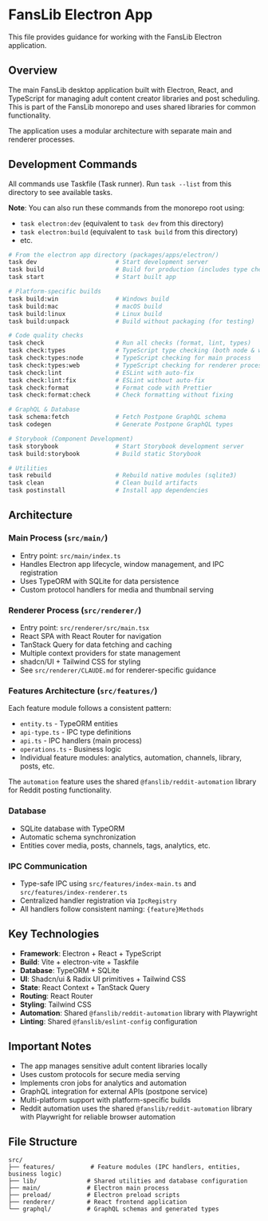 # FansLib Electron App

This file provides guidance for working with the FansLib Electron application.

## Overview

The main FansLib desktop application built with Electron, React, and TypeScript for managing adult content creator libraries and post scheduling. This is part of the FansLib monorepo and uses shared libraries for common functionality.

The application uses a modular architecture with separate main and renderer processes.

## Development Commands

All commands use Taskfile (Task runner). Run `task --list` from this directory to see available tasks.

**Note**: You can also run these commands from the monorepo root using:

- `task electron:dev` (equivalent to `task dev` from this directory)
- `task electron:build` (equivalent to `task build` from this directory)
- etc.

```bash
# From the electron app directory (packages/apps/electron/)
task dev                      # Start development server
task build                    # Build for production (includes type checking)
task start                    # Start built app

# Platform-specific builds
task build:win                # Windows build
task build:mac                # macOS build
task build:linux              # Linux build
task build:unpack             # Build without packaging (for testing)

# Code quality checks
task check                    # Run all checks (format, lint, types)
task check:types              # TypeScript type checking (both node & web)
task check:types:node         # TypeScript checking for main process
task check:types:web          # TypeScript checking for renderer process
task check:lint               # ESLint with auto-fix
task check:lint:fix           # ESLint without auto-fix
task check:format             # Format code with Prettier
task check:format:check       # Check formatting without fixing

# GraphQL & Database
task schema:fetch             # Fetch Postpone GraphQL schema
task codegen                  # Generate Postpone GraphQL types

# Storybook (Component Development)
task storybook                # Start Storybook development server
task build:storybook          # Build static Storybook

# Utilities
task rebuild                  # Rebuild native modules (sqlite3)
task clean                    # Clean build artifacts
task postinstall              # Install app dependencies
```

## Architecture

### Main Process (`src/main/`)

- Entry point: `src/main/index.ts`
- Handles Electron app lifecycle, window management, and IPC registration
- Uses TypeORM with SQLite for data persistence
- Custom protocol handlers for media and thumbnail serving

### Renderer Process (`src/renderer/`)

- Entry point: `src/renderer/src/main.tsx`
- React SPA with React Router for navigation
- TanStack Query for data fetching and caching
- Multiple context providers for state management
- shadcn/UI + Tailwind CSS for styling
- See `src/renderer/CLAUDE.md` for renderer-specific guidance

### Features Architecture (`src/features/`)

Each feature module follows a consistent pattern:

- `entity.ts` - TypeORM entities
- `api-type.ts` - IPC type definitions
- `api.ts` - IPC handlers (main process)
- `operations.ts` - Business logic
- Individual feature modules: analytics, automation, channels, library, posts, etc.

The `automation` feature uses the shared `@fanslib/reddit-automation` library for Reddit posting functionality.

### Database

- SQLite database with TypeORM
- Automatic schema synchronization
- Entities cover media, posts, channels, tags, analytics, etc.

### IPC Communication

- Type-safe IPC using `src/features/index-main.ts` and `src/features/index-renderer.ts`
- Centralized handler registration via `IpcRegistry`
- All handlers follow consistent naming: `{feature}Methods`

## Key Technologies

- **Framework**: Electron + React + TypeScript
- **Build**: Vite + electron-vite + Taskfile
- **Database**: TypeORM + SQLite
- **UI**: Shadcn/ui & Radix UI primitives + Tailwind CSS
- **State**: React Context + TanStack Query
- **Routing**: React Router
- **Styling**: Tailwind CSS
- **Automation**: Shared `@fanslib/reddit-automation` library with Playwright
- **Linting**: Shared `@fanslib/eslint-config` configuration

## Important Notes

- The app manages sensitive adult content libraries locally
- Uses custom protocols for secure media serving
- Implements cron jobs for analytics and automation
- GraphQL integration for external APIs (postpone service)
- Multi-platform support with platform-specific builds
- Reddit automation uses the shared `@fanslib/reddit-automation` library with Playwright for reliable browser automation

## File Structure

```
src/
├── features/          # Feature modules (IPC handlers, entities, business logic)
├── lib/              # Shared utilities and database configuration
├── main/             # Electron main process
├── preload/          # Electron preload scripts
├── renderer/         # React frontend application
└── graphql/          # GraphQL schemas and generated types
```
